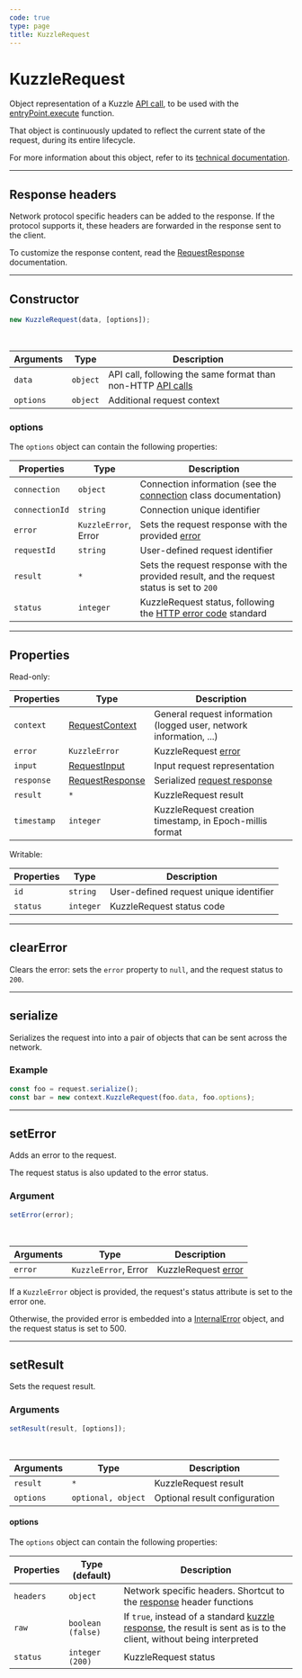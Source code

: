 ```yaml
---
code: true
type: page
title: KuzzleRequest
---
```


# KuzzleRequest



Object representation of a Kuzzle [API call](/core/2/api/payloads/request), to be used with the [entryPoint.execute](/core/2/guides/write-protocols/entrypoint/execute) function.

That object is continuously updated to reflect the current state of the request, during its entire lifecycle.

For more information about this object, refer to its [technical documentation](https://github.com/kuzzleio/kuzzle-common-objects/blob/master/README.md#request).

---

## Response headers

Network protocol specific headers can be added to the response. If the protocol supports it, these headers are forwarded in the response sent to the client.

To customize the response content, read the [RequestResponse](https://github.com/kuzzleio/kuzzle-common-objects#requestresponse) documentation.

---

## Constructor

```js
new KuzzleRequest(data, [options]);
```

<br/>

| Arguments | Type     | Description                                                                                        |
| --------- | -------- | -------------------------------------------------------------------------------------------------- |
| `data`    | `object` | API call, following the same format than non-HTTP [API calls](/core/2/api/payloads/request) |
| `options` | `object` | Additional request context                                                                         |

### options

The `options` object can contain the following properties:

| Properties     | Type                                                                  | Description                                                                                                                                                                                                                |
| -------------- | --------------------------------------------------------------------- | -------------------------------------------------------------------------------------------------------------------------------------------------------------------------------------------------------------------------- |
| `connection`   | `object`                                                              | <SinceBadge version="1.4.1" /> Connection information (see the <a href=https://github.com/kuzzleio/kuzzle-common-objects/blob/master/README.md#requestcontextconnection-object-format>connection</a> class documentation) |
| `connectionId` | `string`                                                              | <DeprecatedBadge version="1.4.1" /> Connection unique identifier                                                                                                                                                           |
| `error`        | `KuzzleError`,<br/>Error | Sets the request response with the provided [error](/core/2/guides/write-protocols/context/errors)                                                                                                                                                                          |
| `requestId`    | `string`                                                              | User-defined request identifier                                                                                                                                                                                            |
| `result`       | `*`                                                                  | Sets the request response with the provided result, and the request status is set to `200`                                                                                                                                 |
| `status`       | `integer`                                                             | KuzzleRequest status, following the [HTTP error code](https://en.wikipedia.org/wiki/List_of_HTTP_status_codes) standard                                                                                                          |

---

## Properties

Read-only:

| Properties  | Type                                                                                                                      | Description                                                           |
| ----------- | ------------------------------------------------------------------------------------------------------------------------- | --------------------------------------------------------------------- |
| `context`   | [RequestContext](https://github.com/kuzzleio/kuzzle-common-objects/blob/master/README.md#modelsrequestcontext) | General request information (logged user, network information, ...)   |
| `error`     | `KuzzleError` | KuzzleRequest [error](/core/2/guides/write-protocols/context/errors)                                                 |
| `input`     | [RequestInput](https://github.com/kuzzleio/kuzzle-common-objects/blob/master/README.md#modelsrequestinput)     | Input request representation                                          |
| `response`  | [RequestResponse](https://github.com/kuzzleio/kuzzle-common-objects#requestresponse)                           | Serialized [request response](/core/2/api/payloads/response) |
| `result`    | `*`                                                                                                                      | KuzzleRequest result                                                        |
| `timestamp` | `integer`                                                                                                                 | KuzzleRequest creation timestamp, in Epoch-millis format                    |

Writable:

| Properties | Type      | Description                            |
| ---------- | --------- | -------------------------------------- |
| `id`       | `string`  | User-defined request unique identifier |
| `status`   | `integer` | KuzzleRequest status code                    |

---

## clearError



Clears the error: sets the `error` property to `null`, and the request status to `200`.

---

## serialize



Serializes the request into into a pair of objects that can be sent across the network.

### Example

```js
const foo = request.serialize();
const bar = new context.KuzzleRequest(foo.data, foo.options);
```

---

## setError



Adds an error to the request.

The request status is also updated to the error status.

### Argument

```js
setError(error);
```

<br/>

| Arguments | Type                                                              | Description   |
| --------- | ----------------------------------------------------------------- | ------------- |
| `error`   | `KuzzleError`, Error | KuzzleRequest [error](/core/2/guides/write-protocols/context/errors) |

If a `KuzzleError` object is provided, the request's status attribute is set to the error one.

Otherwise, the provided error is embedded into a [InternalError](/core/2/guides/write-protocols/context/errors#internalerror) object, and the request status is set to 500.

---

## setResult



Sets the request result.

### Arguments

```js
setResult(result, [options]);
```

<br/>

| Arguments | Type               | Description                   |
| --------- | ------------------ | ----------------------------- |
| `result`  | `*`               | KuzzleRequest result                |
| `options` | `optional, object` | Optional result configuration |

#### options

The `options` object can contain the following properties:

| Properties | Type (default)    | Description                                                                                                                                                   |
| ---------- | ----------------- | ------------------------------------------------------------------------------------------------------------------------------------------------------------- |
| `headers`  | `object`          | Network specific headers. Shortcut to the [response](https://github.com/kuzzleio/kuzzle-common-objects#requestresponse) header functions                      |
| `raw`      | `boolean (false)` | If `true`, instead of a standard [kuzzle response](/core/2/api/payloads/response), the result is sent as is to the client, without being interpreted |
| `status`   | `integer (200)`   | KuzzleRequest status                                                                                                                                                |
